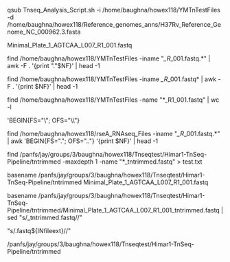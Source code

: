 qsub Tnseq_Analysis_Script.sh -i /home/baughna/howex118/YMTnTestFiles -d /home/baughna/howex118/Reference_genomes_anns/H37Rv_Reference_Genome_NC_000962.3.fasta

Minimal_Plate_1_AGTCAA_L007_R1_001.fastq


find /home/baughna/howex118/YMTnTestFiles -iname "*_R*_001.fastq.*" | awk -F . '{print "."$NF}' | head -1


find /home/baughna/howex118/YMTnTestFiles -iname *_R*_001.fastq* | awk -F . '{print $NF}' | head -1

find /home/baughna/howex118/YMTnTestFiles -name "*_R1_001.fastq" | wc -l



'BEGIN{FS="\\"; OFS="\\\\"}




find /home/baughna/howex118/rseA_RNAseq_Files -iname "*_R*_001.fastq.*" | awk 'BEGIN{FS="."; OFS=".."} '{print $NF}' | head -1

find /panfs/jay/groups/3/baughna/howex118/Tnseqtest/Himar1-TnSeq-Pipeline/tntrimmed -maxdepth 1 -name "*_tntrimmed.fastq" > test.txt

basename /panfs/jay/groups/3/baughna/howex118/Tnseqtest/Himar1-TnSeq-Pipeline/tntrimmed Minimal_Plate_1_AGTCAA_L007_R1_001.fastq

basename /panfs/jay/groups/3/baughna/howex118/Tnseqtest/Himar1-TnSeq-Pipeline/tntrimmed/Minimal_Plate_1_AGTCAA_L007_R1_001_tntrimmed.fastq | sed "s/_tntrimmed.fastq//"



"s/.fastq${INfileext}//"


/panfs/jay/groups/3/baughna/howex118/Tnseqtest/Himar1-TnSeq-Pipeline/tntrimmed